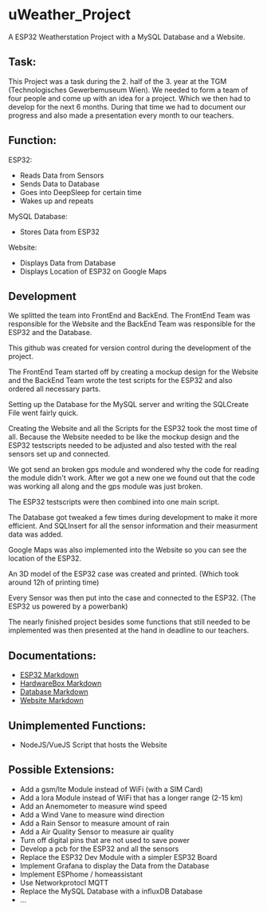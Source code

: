 # uWeather_Project

A ESP32 Weatherstation Project with a MySQL Database and a Website.

## Task: 

This Project was a task during the 2. half of the 3. year at the TGM (Technologisches Gewerbemuseum Wien). We needed to form a team of four people and come up with an idea for a project. Which we then had to develop for the next 6 months. During that time we had to document our progress and also made a presentation every month to our teachers.

## Function:

ESP32:
- Reads Data from Sensors
- Sends Data to Database
- Goes into DeepSleep for certain time
- Wakes up and repeats 

MySQL Database:
- Stores Data from ESP32

Website:
- Displays Data from Database
- Displays Location of ESP32 on Google Maps

## Development

We splitted the team into FrontEnd and BackEnd. The FrontEnd Team was responsible for the Website and the BackEnd Team was responsible for the ESP32 and the Database. 

This github was created for version control during the development of the project.

The FrontEnd Team started off by creating a mockup design for the Website and the BackEnd Team wrote the test scripts for the ESP32 and also ordered all necessary parts.

Setting up the Database for the MySQL server and writing the SQLCreate File went fairly quick.

Creating the Website and all the Scripts for the ESP32 took the most time of all. Because the Website needed to be like the mockup design and the ESP32 testscripts needed to be adjusted and also tested with the real sensors set up and connected. 

We got send an broken gps module and wondered why the code for reading the module didn't work. After we got a new one we found out that the code was working all along and the gps module was just broken.

The ESP32 testscripts were then combined into one main script.

The Database got tweaked a few times during development to make it more efficient. And SQLInsert for all the sensor information and their measurment data was added.

Google Maps was also implemented into the Website so you can see the location of the ESP32.

An 3D model of the ESP32 case was created and printed. (Which took around 12h of printing time)

Every Sensor was then put into the case and connected to the ESP32. (The ESP32 us powered by a powerbank)

The nearly finished project besides some functions that still needed to be implemented was then presented at the hand in deadline to our teachers.

## Documentations:

- [ESP32 Markdown](https://github.com/lstranskyTGM/uWeather/tree/main/ESP32)
- [HardwareBox Markdown](https://github.com/lstranskyTGM/uWeather/tree/main/HardwareBox)
- [Database Markdown](https://github.com/lstranskyTGM/uWeather/tree/main/Database)
- [Website Markdown](https://github.com/lstranskyTGM/uWeather/tree/main/Website)

## Unimplemented Functions:

- NodeJS/VueJS Script that hosts the Website

## Possible Extensions:

- Add a gsm/lte Module instead of WiFi (with a SIM Card)
- Add a lora Module instead of WiFi that has a longer range (2-15 km)
- Add an Anemometer to measure wind speed
- Add a Wind Vane to measure wind direction
- Add a Rain Sensor to measure amount of rain
- Add a Air Quality Sensor to measure air quality
- Turn off digital pins that are not used to save power
- Develop a pcb for the ESP32 and all the sensors
- Replace the ESP32 Dev Module with a simpler ESP32 Board
- Implement Grafana to display the Data from the Database
- Implement ESPhome / homeassistant
- Use Networkprotocl MQTT
- Replace the MySQL Database with a influxDB Database
- ...










